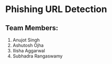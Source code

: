 <!-- <p align="center">
    <image src="images/cover.jpg"  width="1280" height="auto">
</p> -->

# Phishing URL Detection

## Team Members:
1. Anujot Singh
2. Ashutosh Ojha
3. Ilisha Aggarwal
4. Subhadra Rangaswamy
